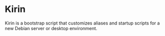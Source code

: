 # Kirin

Kirin is a bootstrap script that customizes aliases and startup scripts for a new Debian server or desktop environment.
